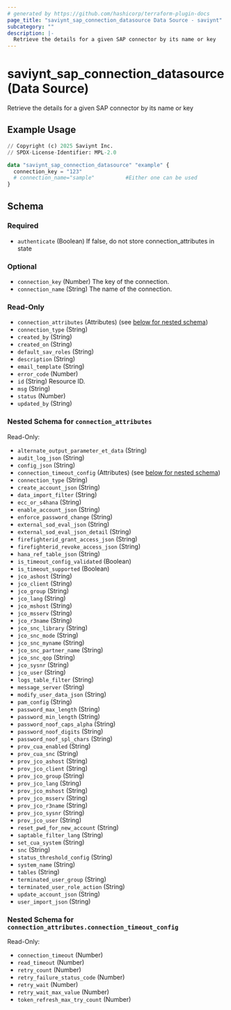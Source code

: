 ```yaml
---
# generated by https://github.com/hashicorp/terraform-plugin-docs
page_title: "saviynt_sap_connection_datasource Data Source - saviynt"
subcategory: ""
description: |-
  Retrieve the details for a given SAP connector by its name or key
---
```


# saviynt_sap_connection_datasource (Data Source)

Retrieve the details for a given SAP connector by its name or key

## Example Usage

```terraform
// Copyright (c) 2025 Saviynt Inc.
// SPDX-License-Identifier: MPL-2.0

data "saviynt_sap_connection_datasource" "example" {
  connection_key = "123"
  # connection_name="sample"          #Either one can be used
}
```

<!-- schema generated by tfplugindocs -->
## Schema

### Required

- `authenticate` (Boolean) If false, do not store connection_attributes in state

### Optional

- `connection_key` (Number) The key of the connection.
- `connection_name` (String) The name of the connection.

### Read-Only

- `connection_attributes` (Attributes) (see [below for nested schema](#nestedatt--connection_attributes))
- `connection_type` (String)
- `created_by` (String)
- `created_on` (String)
- `default_sav_roles` (String)
- `description` (String)
- `email_template` (String)
- `error_code` (Number)
- `id` (String) Resource ID.
- `msg` (String)
- `status` (Number)
- `updated_by` (String)

<a id="nestedatt--connection_attributes"></a>
### Nested Schema for `connection_attributes`

Read-Only:

- `alternate_output_parameter_et_data` (String)
- `audit_log_json` (String)
- `config_json` (String)
- `connection_timeout_config` (Attributes) (see [below for nested schema](#nestedatt--connection_attributes--connection_timeout_config))
- `connection_type` (String)
- `create_account_json` (String)
- `data_import_filter` (String)
- `ecc_or_s4hana` (String)
- `enable_account_json` (String)
- `enforce_password_change` (String)
- `external_sod_eval_json` (String)
- `external_sod_eval_json_detail` (String)
- `firefighterid_grant_access_json` (String)
- `firefighterid_revoke_access_json` (String)
- `hana_ref_table_json` (String)
- `is_timeout_config_validated` (Boolean)
- `is_timeout_supported` (Boolean)
- `jco_ashost` (String)
- `jco_client` (String)
- `jco_group` (String)
- `jco_lang` (String)
- `jco_mshost` (String)
- `jco_msserv` (String)
- `jco_r3name` (String)
- `jco_snc_library` (String)
- `jco_snc_mode` (String)
- `jco_snc_myname` (String)
- `jco_snc_partner_name` (String)
- `jco_snc_qop` (String)
- `jco_sysnr` (String)
- `jco_user` (String)
- `logs_table_filter` (String)
- `message_server` (String)
- `modify_user_data_json` (String)
- `pam_config` (String)
- `password_max_length` (String)
- `password_min_length` (String)
- `password_noof_caps_alpha` (String)
- `password_noof_digits` (String)
- `password_noof_spl_chars` (String)
- `prov_cua_enabled` (String)
- `prov_cua_snc` (String)
- `prov_jco_ashost` (String)
- `prov_jco_client` (String)
- `prov_jco_group` (String)
- `prov_jco_lang` (String)
- `prov_jco_mshost` (String)
- `prov_jco_msserv` (String)
- `prov_jco_r3name` (String)
- `prov_jco_sysnr` (String)
- `prov_jco_user` (String)
- `reset_pwd_for_new_account` (String)
- `saptable_filter_lang` (String)
- `set_cua_system` (String)
- `snc` (String)
- `status_threshold_config` (String)
- `system_name` (String)
- `tables` (String)
- `terminated_user_group` (String)
- `terminated_user_role_action` (String)
- `update_account_json` (String)
- `user_import_json` (String)

<a id="nestedatt--connection_attributes--connection_timeout_config"></a>
### Nested Schema for `connection_attributes.connection_timeout_config`

Read-Only:

- `connection_timeout` (Number)
- `read_timeout` (Number)
- `retry_count` (Number)
- `retry_failure_status_code` (Number)
- `retry_wait` (Number)
- `retry_wait_max_value` (Number)
- `token_refresh_max_try_count` (Number)
